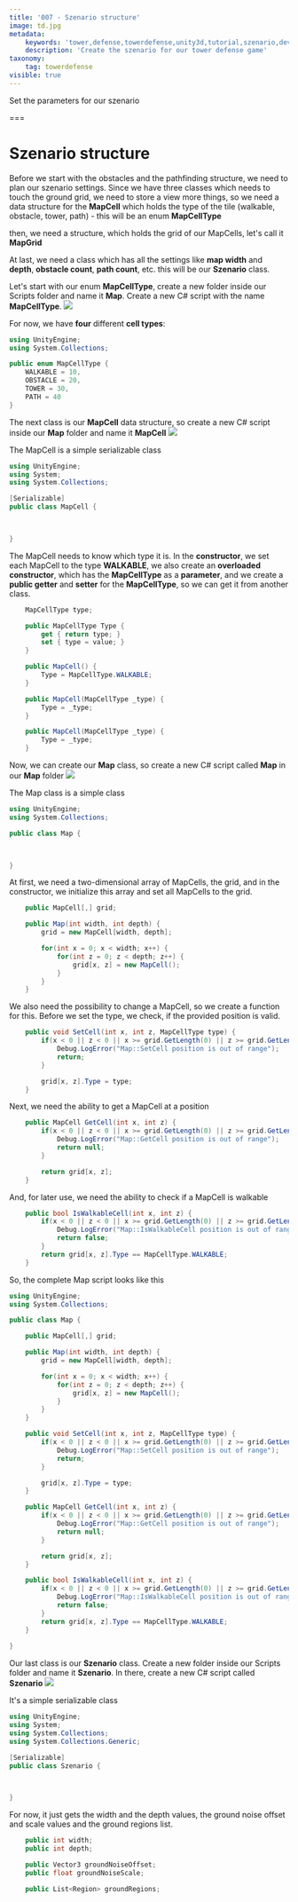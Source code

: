 ```yaml
---
title: '007 - Szenario structure'
image: td.jpg
metadata:
    keywords: 'tower,defense,towerdefense,unity3d,tutorial,szenario,development,game,gamedev'
    description: 'Create the szenario for our tower defense game'
taxonomy:
    tag: towerdefense
visible: true
---
```


Set the parameters for our szenario

===

# Szenario structure

Before we start with the obstacles and the pathfinding structure, we need to plan our szenario settings. Since we have three classes which needs to touch the ground grid, we need to store a view more things, so we need a data structure for the **MapCell** which holds the type of the tile (walkable, obstacle, tower, path) - this will be an enum **MapCellType**

then, we need a structure, which holds the grid of our MapCells, let's call it **MapGrid**

At last, we need a class which has all the settings like **map width** and **depth**, **obstacle count**, **path count**, etc. this will be our **Szenario** class.

Let's start with our enum **MapCellType**, create a new folder inside our Scripts folder and name it **Map**. Create a new C# script with the name **MapCellType**.
![](000034.png)

For now, we have **four** different **cell types**:
``` csharp
using UnityEngine;
using System.Collections;

public enum MapCellType {
    WALKABLE = 10,
    OBSTACLE = 20,
    TOWER = 30,
    PATH = 40
}
```

The next class is our **MapCell** data structure, so create a new C# script inside our **Map** folder and name it **MapCell**
![](000035.png)

The MapCell is a simple serializable class
``` csharp
using UnityEngine;
using System;
using System.Collections;

[Serializable]
public class MapCell {
    


}
```

The MapCell needs to know which type it is. In the **constructor**, we set each MapCell to the type **WALKABLE**, we also create an **overloaded constructor**, which has the **MapCellType** as a **parameter**, and we create a **public getter** and **setter** for the **MapCellType**, so we can get it from another class.
``` csharp
    MapCellType type;

    public MapCellType Type {
        get { return type; }
        set { type = value; }
    }

    public MapCell() {
        Type = MapCellType.WALKABLE;
    }

    public MapCell(MapCellType _type) {
        Type = _type;
    }

    public MapCell(MapCellType _type) {
        Type = _type;
    }
```

Now, we can create our **Map** class, so create a new C# script called **Map** in our **Map** folder
![](000036.png)

The Map class is a simple class
``` csharp
using UnityEngine;
using System.Collections;

public class Map {
    


}
```

At first, we need a two-dimensional array of MapCells, the grid, and in the constructor, we initialize this array and set all MapCells to the grid.
``` csharp
    public MapCell[,] grid;

    public Map(int width, int depth) {
        grid = new MapCell[width, depth];

        for(int x = 0; x < width; x++) {
            for(int z = 0; z < depth; z++) {
                grid[x, z] = new MapCell();
            }
        }
    }
```

We also need the possibility to change a MapCell, so we create a function for this. Before we set the type, we check, if the provided position is valid.
``` csharp
    public void SetCell(int x, int z, MapCellType type) {
        if(x < 0 || z < 0 || x >= grid.GetLength(0) || z >= grid.GetLength(1)) {
            Debug.LogError("Map::SetCell position is out of range");
            return;
        }

        grid[x, z].Type = type;
    }
```

Next, we need the ability to get a MapCell at a position
``` csharp
    public MapCell GetCell(int x, int z) {
        if(x < 0 || z < 0 || x >= grid.GetLength(0) || z >= grid.GetLength(1)) {
            Debug.LogError("Map::GetCell position is out of range");
            return null;
        }

        return grid[x, z];
    }
```

And, for later use, we need the ability to check if a MapCell is walkable
``` csharp
    public bool IsWalkableCell(int x, int z) {
        if(x < 0 || z < 0 || x >= grid.GetLength(0) || z >= grid.GetLength(1)) {
            Debug.LogError("Map::IsWalkableCell position is out of range");
            return false;
        }
        return grid[x, z].Type == MapCellType.WALKABLE;
    }
```

So, the complete Map script looks like this
``` csharp
using UnityEngine;
using System.Collections;

public class Map {

    public MapCell[,] grid;

    public Map(int width, int depth) {
        grid = new MapCell[width, depth];

        for(int x = 0; x < width; x++) {
            for(int z = 0; z < depth; z++) {
                grid[x, z] = new MapCell();
            }
        }
    }

    public void SetCell(int x, int z, MapCellType type) {
        if(x < 0 || z < 0 || x >= grid.GetLength(0) || z >= grid.GetLength(1)) {
            Debug.LogError("Map::SetCell position is out of range");
            return;
        }

        grid[x, z].Type = type;
    }

    public MapCell GetCell(int x, int z) {
        if(x < 0 || z < 0 || x >= grid.GetLength(0) || z >= grid.GetLength(1)) {
            Debug.LogError("Map::GetCell position is out of range");
            return null;
        }

        return grid[x, z];
    }

    public bool IsWalkableCell(int x, int z) {
        if(x < 0 || z < 0 || x >= grid.GetLength(0) || z >= grid.GetLength(1)) {
            Debug.LogError("Map::IsWalkableCell position is out of range");
            return false;
        }
        return grid[x, z].Type == MapCellType.WALKABLE;
    }
    
}
```


Our last class is our **Szenario** class. Create a new folder inside our Scripts folder and name it **Szenario**. In there, create a new C# script called **Szenario**
![](000037.png)

It's a simple serializable class
``` csharp
using UnityEngine;
using System;
using System.Collections;
using System.Collections.Generic;

[Serializable]
public class Szenario {
    


}
```

For now, it just gets the width and the depth values, the ground noise offset and scale values and the ground regions list.
``` csharp
    public int width;
    public int depth;

    public Vector3 groundNoiseOffset;
    public float groundNoiseScale;

    public List<Region> groundRegions;
```

